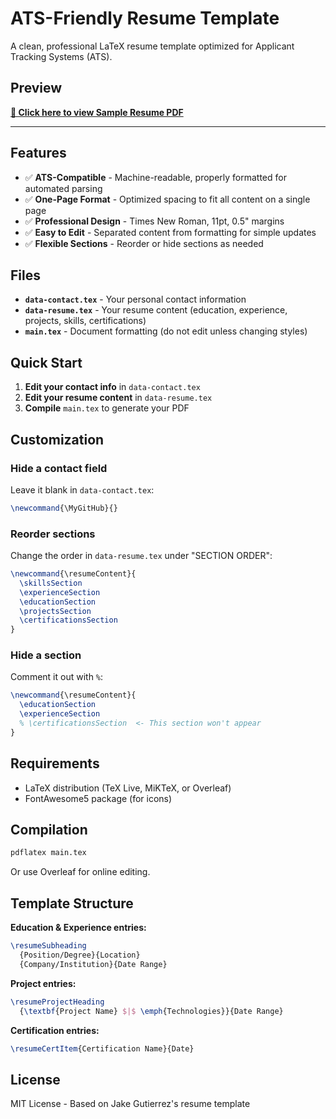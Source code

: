 # ATS-Friendly Resume Template

A clean, professional LaTeX resume template optimized for Applicant Tracking Systems (ATS).

## Preview

**[📄 Click here to view Sample Resume PDF](Sample.pdf)**

---

## Features

- ✅ **ATS-Compatible** - Machine-readable, properly formatted for automated parsing
- ✅ **One-Page Format** - Optimized spacing to fit all content on a single page
- ✅ **Professional Design** - Times New Roman, 11pt, 0.5" margins
- ✅ **Easy to Edit** - Separated content from formatting for simple updates
- ✅ **Flexible Sections** - Reorder or hide sections as needed

## Files

- **`data-contact.tex`** - Your personal contact information
- **`data-resume.tex`** - Your resume content (education, experience, projects, skills, certifications)
- **`main.tex`** - Document formatting (do not edit unless changing styles)

## Quick Start

1. **Edit your contact info** in `data-contact.tex`
2. **Edit your resume content** in `data-resume.tex`
3. **Compile** `main.tex` to generate your PDF

## Customization

### Hide a contact field
Leave it blank in `data-contact.tex`:
```latex
\newcommand{\MyGitHub}{}
```

### Reorder sections
Change the order in `data-resume.tex` under "SECTION ORDER":
```latex
\newcommand{\resumeContent}{
  \skillsSection
  \experienceSection
  \educationSection
  \projectsSection
  \certificationsSection
}
```

### Hide a section
Comment it out with `%`:
```latex
\newcommand{\resumeContent}{
  \educationSection
  \experienceSection
  % \certificationsSection  <- This section won't appear
}
```

## Requirements

- LaTeX distribution (TeX Live, MiKTeX, or Overleaf)
- FontAwesome5 package (for icons)

## Compilation

```bash
pdflatex main.tex
```

Or use Overleaf for online editing.

## Template Structure

**Education & Experience entries:**
```latex
\resumeSubheading
  {Position/Degree}{Location}
  {Company/Institution}{Date Range}
```

**Project entries:**
```latex
\resumeProjectHeading
  {\textbf{Project Name} $|$ \emph{Technologies}}{Date Range}
```

**Certification entries:**
```latex
\resumeCertItem{Certification Name}{Date}
```

## License

MIT License - Based on Jake Gutierrez's resume template
